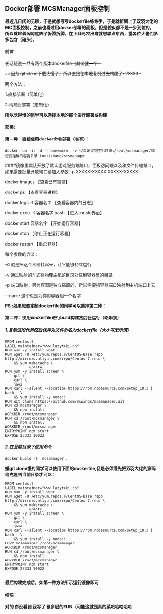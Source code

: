 ## Docker部署 MCSManager面板控制



**最近几日闲的无聊，于是就想写写dockerfile练练手，于是就折腾上了双羽大佬的MC面板控制，之前也看过用docker部署的面板，但是貌似都不是一步到位的，所以就趁着闲的这阵子折腾折腾，在下非码农出身就想学点东西，望各位大佬们多多包含（磕头）。**



#### 前言

长话短说一共有两个版本dockerfile~~（其实就一个）~~

\~~~~因为 git clone下载太慢了，所以直接在本地复制过去构建了~23333~~~

两个方法：

1.直接部署（简单化）

2.构建后部署（定制化）



**所以觉得慢的同学可以选择本地的那个进行部署或构建**

#### 部署:

####  第一种：直接使用docker命令部署（省事）：

```shell
docker run -it -d --name=mcsm  -v ~/自定义宿主机目录:/root/mcsmanager/你想要挂载的容器目录 tookizhang/mcsmanager
```
####镜像里默认开放了默认游戏服务端端口，面板访问端以及和文件传输端口，如果需要批量开放端口请加入参数 -p XXXXX-XXXXX:XXXXX-XXXXX





docker images 【查看已有镜像】

docker ps 【查看容器进程】

docker logs -f 容器名字 【查看容器内的日志】

docker exec -it 容器名字 bash 【进入consle界面】

docker start 容器名字 【开始运行容器】

docker stop 【停止正在运行容器】

docker restart 【重启容器】



每个参数的含义：

-d 就是把这个容器挂起来，让它能够持续运行

-v 通过映射的方式将物理主机的目录对应到容器里的目录

-p 端口映射，因为容器是独立隔离的，所以需要把容器端口映射到主机端口上去

--name 这个就是为你的容器起一个名字



**PS :如果想要定制dockerfile的同学可以选择第二种：**

####  第二种：使用dockerfile进行build构建然后在运行（略麻烦）

##### 1.复制这段代码然后保存为文件命名为dockerfile（大小写无所谓）

```
FROM centos:7
LABEL maintainer="www.lazytoki.cn"
RUN yum -y install wget
RUN wget -O /etc/yum.repos.d/CentOS-Base.repo http://mirrors.aliyun.com/repo/Centos-7.repo \
    && yum makecache \
           update
RUN yum -y install screen \
    git \
    curl \
    java
RUN curl --silent --location https://rpm.nodesource.com/setup_10.x | bash - \
    && yum install -y nodejs
RUN git clone https://github.com/suwings/mcsmanager.git
RUN cd mcsmanager \
    && npm install
WORKDIR /root/mcsmanager
RUN cd /root/mcsmanager \
    && npm install
WORKDIR /root/mcsmanager
ENTRYPOINT npm start
EXPOSE 23333 10022
```

##### 2.在当前目录下使用命令
```shell
docker build -t  mcsmanager .
```

**嫌git clone慢的同学可以使用下面的dockerfile,但是必须得先把双羽大佬的源码给克隆到当前目录才可以：**

```
FROM centos:7
LABEL maintainer="www.lazytoki.cn"
RUN yum -y install wget
RUN wget -O /etc/yum.repos.d/CentOS-Base.repo http://mirrors.aliyun.com/repo/Centos-7.repo \
    && yum makecache \
           update
RUN yum -y install screen \
    git \
    curl \
    java
RUN curl --silent --location https://rpm.nodesource.com/setup_10.x | bash - \
    && yum install -y nodejs
COPY mcsmanager /root/mcsmanager 
WORKDIR /root/mcsmanager
RUN cd /root/mcsmanager \
    && npm install
WORKDIR /root/mcsmanager
ENTRYPOINT npm start
EXPOSE 23333 10022


```

**最后构建完成后，如第一种方法所示运行镜像即可**



#### 结语：

**对的 你没看错 我写了 很多层的RUN（可能这就是真的菜吧哈哈哈哈**

